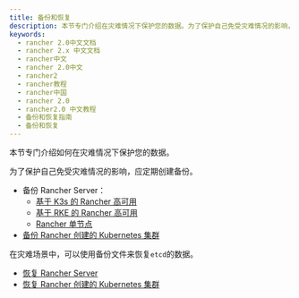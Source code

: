 ```yaml
---
title: 备份和恢复
description: 本节专门介绍在灾难情况下保护您的数据。为了保护自己免受灾难情况的影响，应定期创建备份。
keywords:
  - rancher 2.0中文文档
  - rancher 2.x 中文文档
  - rancher中文
  - rancher 2.0中文
  - rancher2
  - rancher教程
  - rancher中国
  - rancher 2.0
  - rancher2.0 中文教程
  - 备份和恢复指南
  - 备份和恢复
---
```


本节专门介绍如何在灾难情况下保护您的数据。

为了保护自己免受灾难情况的影响，应定期创建备份。

- 备份 Rancher Server：
  - [基于 K3s 的 Rancher 高可用](/docs/backups/backups/k3s-backups/_index)
  - [基于 RKE 的 Rancher 高可用](/docs/backups/backups/ha-backups/_index)
  - [Rancher 单节点](/docs/backups/backups/single-node-backups/_index)
- [备份 Rancher 创建的 Kubernetes 集群](/docs/cluster-admin/backing-up-etcd/_index)

在灾难场景中，可以使用备份文件来恢复`etcd`的数据。

- [恢复 Rancher Server](/docs/backups/restorations/_index)
- [恢复 Rancher 创建的 Kubernetes 集群](/docs/cluster-admin/restoring-etcd/_index)
